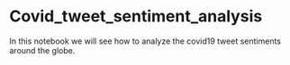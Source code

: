 # Covid_tweet_sentiment_analysis
In this notebook we will see how to analyze the covid19 tweet sentiments around the globe.
